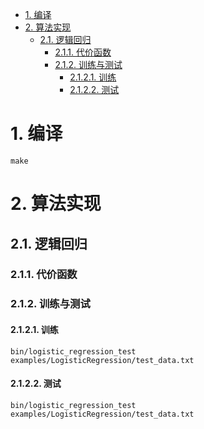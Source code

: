 <!-- TOC -->

- [1. 编译](#1-编译)
- [2. 算法实现](#2-算法实现)
    - [2.1. 逻辑回归](#21-逻辑回归)
        - [2.1.1. 代价函数](#211-代价函数)
        - [2.1.2. 训练与测试](#212-训练与测试)
            - [2.1.2.1. 训练](#2121-训练)
            - [2.1.2.2. 测试](#2122-测试)

<!-- /TOC -->
# 1. 编译
    make

# 2. 算法实现

## 2.1. 逻辑回归
### 2.1.1. 代价函数

### 2.1.2. 训练与测试
#### 2.1.2.1. 训练
    bin/logistic_regression_test  examples/LogisticRegression/test_data.txt
#### 2.1.2.2. 测试
    bin/logistic_regression_test  examples/LogisticRegression/test_data.txt